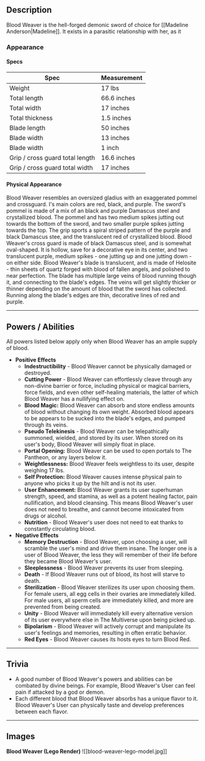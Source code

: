 ## Description
Blood Weaver is the hell-forged demonic sword of choice for [[Madeline Anderson|Madeline]]. It exists in a parasitic relationship with her, as it  

### Appearance
#### Specs

| Spec                            | Measurement |
| ------------------------------- | ----------- |
| Weight                          | 17 lbs      |
| Total length                    | 66.6 inches |
| Total width                     | 17 inches   |
| Total thickness                 | 1.5 inches  |
| Blade length                    | 50 inches   |
| Blade width                     | 13 inches   |
| Blade width                     | 1 inch      |
| Grip / cross guard total length | 16.6 inches |
| Grip / cross guard total width  | 17 inches   |

#### Physical Appearance
Blood Weaver resembles an oversized gladius with an exaggerated pommel and crossguard. I's main colors are red, black, and purple. The sword's pommel is made of a mix of an black and purple Damascus steel and crystallized blood. The pommel and has two medium spikes jutting out towards the bottom of the sword, and two smaller purple spikes jutting towards the top. The grip sports a spiral striped pattern of the purple and black Damascus stee, and the translucent red of crystallized blood. Blood Weaver's cross guard is made of black Damascus steel, and is somewhat oval-shaped. It is hollow, save for a decorative eye in its center, and two translucent purple, medium spikes - one jutting up and one jutting down - on either side. Blood Weaver's blade is translucent, and is made of Helosite - thin sheets of quartz forged with blood of fallen angels, and polished to near perfection. The blade has multiple large veins of blood running though it, and connecting to the blade's edges. The veins will get slightly thicker or thinner depending on the amount of blood that the sword has collected. Running along the blade's edges are thin, decorative lines of red and purple.
* * *
## Powers / Abilities
All powers listed below apply only when Blood Weaver has an ample supply of blood.
- **Positive Effects**
	- **Indestructibility** - Blood Weaver cannot be physically damaged or destroyed.
	- **Cutting Power** - Blood Weaver can effortlessly cleave through any non-divine barrier or force, including physical or magical barriers, force fields, and even other self-healing materials, the latter of which Blood Weaver has a nullifying effect on.
	- **Blood Magic:** Blood Weaver can absorb and store endless amounts of blood without changing its own weight. Absorbed blood appears to be appears to be sucked into the blade's edges, and pumped through its veins.
	- **Pseudo Telekinesis** - Blood Weaver can be telepathically summoned, wielded, and stored by its user. When stored on its user's body, Blood Weaver will simply float in place. 
	- **Portal Opening:** Blood Weaver can be used to open portals to The Pantheon, or any layers below it.
	- **Weightlessness:** Blood Weaver feels weightless to its user, despite weighing 17 lbs.
	- **Self Protection:** Blood Weaver causes intense physical pain to anyone who picks it up by the hilt and is not its user.
	- **User Enhancement:** Blood Weaver grants its user superhuman strength, speed, and stamina, as well as a potent healing factor, pain nullification, and blood cleansing. This means Blood Weaver's user does not need to breathe, and cannot become intoxicated from drugs or alcohol.
	- **Nutrition** - Blood Weaver's user does not need to eat thanks to constantly circulating blood.
- **Negative Effects**
	- **Memory Destruction** - Blood Weaver, upon choosing a user, will scramble the user's mind and drive them insane. The longer one is a user of Blood Weaver, the less they will remember of their life before they became Blood Weaver's user.
	- **Sleeplessness** - Blood Weaver prevents its user from sleeping.
	- **Death** - If Blood Weaver runs out of blood, its host will starve to death.
	- **Sterilization** - Blood Weaver sterilizes its user upon choosing them. For female users, all egg cells in their ovaries are immediately killed. For male users, all sperm cells are immediately killed, and more are prevented from being created.
	- **Unity** - Blood Weaver will immediately kill every alternative version of its user everywhere else in The Multiverse upon being picked up.
	- **Bipolarism** - Blood Weaver will actively corrupt and manipulate its user's feelings and memories, resulting in often erratic behavior.
	- **Red Eyes** - Blood Weaver causes its hosts eyes to turn Blood Red.

* * *

## Trivia
- A good number of Blood Weaver's powers and abilities can be combated by divine beings. For example, Blood Weaver's User can feel pain if attacked by a god or demon.
- Each different blood that Blood Weaver absorbs has a unique flavor to it. Blood Weaver's User can physically taste and develop preferences between each flavor.
***
## Images

**Blood Weaver (Lego Render)**
![[blood-weaver-lego-model.jpg]]